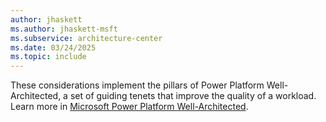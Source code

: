 ```yaml
---
author: jhaskett
ms.author: jhaskett-msft
ms.subservice: architecture-center
ms.date: 03/24/2025
ms.topic: include
---
```


These considerations implement the pillars of Power Platform Well-Architected, a set of guiding tenets that improve the quality of a workload. Learn more in [Microsoft Power Platform Well-Architected](https://aka.ms/powa).